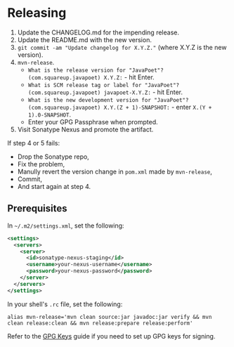 Releasing
=========

1. Update the CHANGELOG.md for the impending release.
2. Update the README.md with the new version.
3. `git commit -am "Update changelog for X.Y.Z."` (where X.Y.Z is the new version).
4. `mvn-release`.
    * `What is the release version for "JavaPoet"? (com.squareup.javapoet) X.Y.Z:` - hit Enter.
    * `What is SCM release tag or label for "JavaPoet"? (com.squareup.javapoet) javapoet-X.Y.Z:` - hit Enter.
    * `What is the new development version for "JavaPoet"? (com.squareup.javapoet) X.Y.(Z + 1)-SNAPSHOT:` -
      enter `X.(Y + 1).0-SNAPSHOT`.
    * Enter your GPG Passphrase when prompted.
5. Visit Sonatype Nexus and promote the artifact.

If step 4 or 5 fails:

* Drop the Sonatype repo,
* Fix the problem,
* Manully revert the version change in `pom.xml` made by `mvn-release`,
* Commit,
* And start again at step 4.

Prerequisites
-------------

In `~/.m2/settings.xml`, set the following:

```xml
<settings>
  <servers>
    <server>
      <id>sonatype-nexus-staging</id>
      <username>your-nexus-username</username>
      <password>your-nexus-password</password>
    </server>
  </servers>
</settings>
```

In your shell's `.rc` file, set the following:

```
alias mvn-release='mvn clean source:jar javadoc:jar verify && mvn clean release:clean && mvn release:prepare release:perform'
```

Refer to the [GPG Keys][gpg_keys] guide if you need to set up GPG keys for signing.

[gpg_keys]: https://square.github.io/okio/releasing/#prerequisite-gpg-keys
